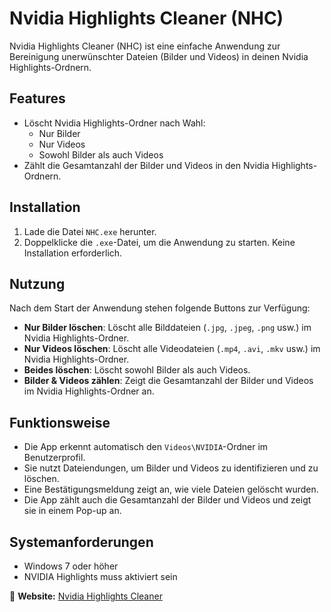 # Nvidia Highlights Cleaner (NHC)

Nvidia Highlights Cleaner (NHC) ist eine einfache Anwendung zur Bereinigung unerwünschter Dateien (Bilder und Videos) in deinen Nvidia Highlights-Ordnern.

## Features

- Löscht Nvidia Highlights-Ordner nach Wahl:
  - Nur Bilder
  - Nur Videos
  - Sowohl Bilder als auch Videos
- Zählt die Gesamtanzahl der Bilder und Videos in den Nvidia Highlights-Ordnern.

## Installation

1. Lade die Datei `NHC.exe` herunter.
2. Doppelklicke die `.exe`-Datei, um die Anwendung zu starten. Keine Installation erforderlich.

## Nutzung

Nach dem Start der Anwendung stehen folgende Buttons zur Verfügung:

- **Nur Bilder löschen**: Löscht alle Bilddateien (`.jpg`, `.jpeg`, `.png` usw.) im Nvidia Highlights-Ordner.
- **Nur Videos löschen**: Löscht alle Videodateien (`.mp4`, `.avi`, `.mkv` usw.) im Nvidia Highlights-Ordner.
- **Beides löschen**: Löscht sowohl Bilder als auch Videos.
- **Bilder & Videos zählen**: Zeigt die Gesamtanzahl der Bilder und Videos im Nvidia Highlights-Ordner an.

## Funktionsweise

- Die App erkennt automatisch den `Videos\NVIDIA`-Ordner im Benutzerprofil.
- Sie nutzt Dateiendungen, um Bilder und Videos zu identifizieren und zu löschen.
- Eine Bestätigungsmeldung zeigt an, wie viele Dateien gelöscht wurden.
- Die App zählt auch die Gesamtanzahl der Bilder und Videos und zeigt sie in einem Pop-up an.

## Systemanforderungen

- Windows 7 oder höher  
- NVIDIA Highlights muss aktiviert sein  

🔗 **Website:** [Nvidia Highlights Cleaner](https://nvidia-highlights-cleaner.netlify.app/)
